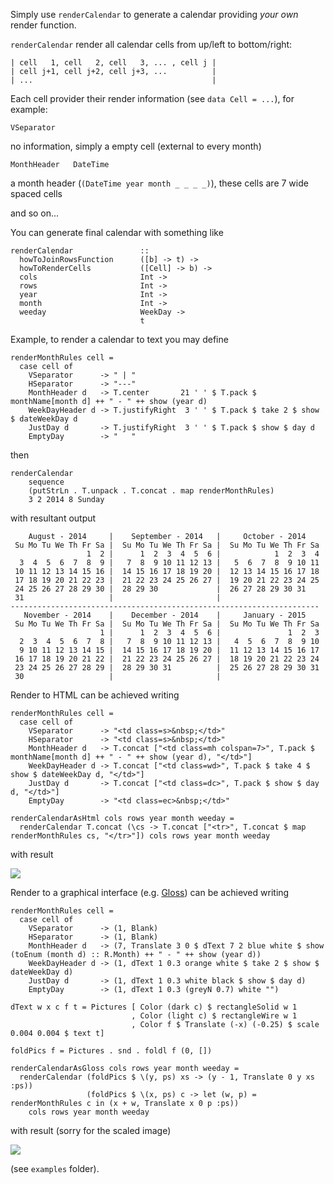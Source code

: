 Simply use `renderCalendar` to generate a calendar providing *your own*
render function.

`renderCalendar` render all calendar cells from up/left to bottom/right:

    | cell   1, cell   2, cell   3, ... , cell j |
    | cell j+1, cell j+2, cell j+3, ...          |
    | ...                                        |

Each cell provider their render information (see `data Cell = ...`), for example:

    VSeparator

no information, simply a empty cell (external to every month)

    MonthHeader   DateTime

a month header (`(DateTime year month _ _ _ _)`), these cells are 7 wide spaced cells

and so on...


You can generate final calendar with something like

    renderCalendar               ::
      howToJoinRowsFunction      ([b] -> t) ->
      howToRenderCells           ([Cell] -> b) ->
      cols                       Int ->
      rows                       Int ->
      year                       Int ->
      month                      Int ->
      weeday                     WeekDay ->
                                 t

Example, to render a calendar to text you may define

    renderMonthRules cell =
      case cell of
        VSeparator      -> " | "
        HSeparator      -> "---"
        MonthHeader d   -> T.center       21 ' ' $ T.pack $ monthName[month d] ++ " - " ++ show (year d)
        WeekDayHeader d -> T.justifyRight  3 ' ' $ T.pack $ take 2 $ show $ dateWeekDay d
        JustDay d       -> T.justifyRight  3 ' ' $ T.pack $ show $ day d
        EmptyDay        -> "   "

then

    renderCalendar
        sequence
        (putStrLn . T.unpack . T.concat . map renderMonthRules)
        3 2 2014 8 Sunday

with resultant output

        August - 2014     |    September - 2014   |     October - 2014
     Su Mo Tu We Th Fr Sa |  Su Mo Tu We Th Fr Sa |  Su Mo Tu We Th Fr Sa
                     1  2 |      1  2  3  4  5  6 |            1  2  3  4
      3  4  5  6  7  8  9 |   7  8  9 10 11 12 13 |   5  6  7  8  9 10 11
     10 11 12 13 14 15 16 |  14 15 16 17 18 19 20 |  12 13 14 15 16 17 18
     17 18 19 20 21 22 23 |  21 22 23 24 25 26 27 |  19 20 21 22 23 24 25
     24 25 26 27 28 29 30 |  28 29 30             |  26 27 28 29 30 31
     31                   |                       |
    ---------------------------------------------------------------------
       November - 2014    |    December - 2014    |     January - 2015
     Su Mo Tu We Th Fr Sa |  Su Mo Tu We Th Fr Sa |  Su Mo Tu We Th Fr Sa
                        1 |      1  2  3  4  5  6 |               1  2  3
      2  3  4  5  6  7  8 |   7  8  9 10 11 12 13 |   4  5  6  7  8  9 10
      9 10 11 12 13 14 15 |  14 15 16 17 18 19 20 |  11 12 13 14 15 16 17
     16 17 18 19 20 21 22 |  21 22 23 24 25 26 27 |  18 19 20 21 22 23 24
     23 24 25 26 27 28 29 |  28 29 30 31          |  25 26 27 28 29 30 31
     30                   |                       |

Render to HTML can be achieved writing

    renderMonthRules cell =
      case cell of
        VSeparator      -> "<td class=s>&nbsp;</td>"
        HSeparator      -> "<td class=s>&nbsp;</td>"
        MonthHeader d   -> T.concat ["<td class=mh colspan=7>", T.pack $ monthName[month d] ++ " - " ++ show (year d), "</td>"]
        WeekDayHeader d -> T.concat ["<td class=wd>", T.pack $ take 4 $ show $ dateWeekDay d, "</td>"]
        JustDay d       -> T.concat ["<td class=dc>", T.pack $ show $ day d, "</td>"]
        EmptyDay        -> "<td class=ec>&nbsp;</td>"

    renderCalendarAsHtml cols rows year month weeday =
      renderCalendar T.concat (\cs -> T.concat ["<tr>", T.concat $ map renderMonthRules cs, "</tr>"]) cols rows year month weeday

with result

<img src="http://s9.postimg.org/vnx8o2y2n/calendar.png" />

Render to a graphical interface (e.g. <a href="https://hackage.haskell.org/package/gloss-1.8.2.1">Gloss</a>) can be achieved writing

    renderMonthRules cell =
      case cell of
        VSeparator      -> (1, Blank)
        HSeparator      -> (1, Blank)
        MonthHeader d   -> (7, Translate 3 0 $ dText 7 2 blue white $ show (toEnum (month d) :: R.Month) ++ " - " ++ show (year d))
        WeekDayHeader d -> (1, dText 1 0.3 orange white $ take 2 $ show $ dateWeekDay d)
        JustDay d       -> (1, dText 1 0.3 white black $ show $ day d)
        EmptyDay        -> (1, dText 1 0.3 (greyN 0.7) white "")

    dText w x c f t = Pictures [ Color (dark c) $ rectangleSolid w 1
                               , Color (light c) $ rectangleWire w 1
                               , Color f $ Translate (-x) (-0.25) $ scale 0.004 0.004 $ text t]

    foldPics f = Pictures . snd . foldl f (0, [])

    renderCalendarAsGloss cols rows year month weeday =
      renderCalendar (foldPics $ \(y, ps) xs -> (y - 1, Translate 0 y xs :ps))
                     (foldPics $ \(x, ps) c -> let (w, p) = renderMonthRules c in (x + w, Translate x 0 p :ps))
        cols rows year month weeday

with result (sorry for the scaled image)

<img src="http://s24.postimg.org/8s5pz8n5x/calendar_gloss.png" />

(see `examples` folder).
















